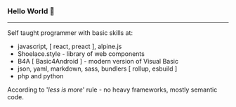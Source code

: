 ### Hello World 🚀

- - -

Self taught programmer with basic skills at:  
- javascript, [ react, preact ], alpine.js
- Shoelace.style - library of web components
- B4A [ Basic4Android ] - modern version of Visual Basic
- json, yaml, markdown, sass, bundlers [ rollup, esbuild ]
- php and python

According to '_less is more_' rule - no heavy frameworks, mostly semantic code.
